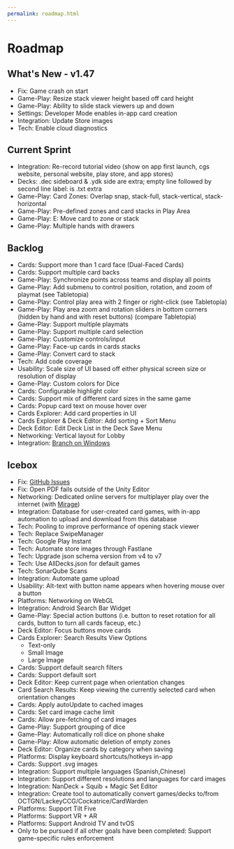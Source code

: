 ```yaml
---
permalink: roadmap.html
---
```


# Roadmap

## What's New - v1.47
- Fix: Game crash on start
- Game-Play: Resize stack viewer height based off card height
- Game-Play: Ability to slide stack viewers up and down
- Settings: Developer Mode enables in-app card creation
- Integration: Update Store images
- Tech: Enable cloud diagnostics

## Current Sprint
- Integration: Re-record tutorial video (show on app first launch, cgs website, personal website, play store, and app stores)
- Decks: .dec sideboard & .ydk side are extra; empty line followed by second line label: is .txt extra
- Game-Play: Card Zones: Overlap snap, stack-full, stack-vertical, stack-horizontal
- Game-Play: Pre-defined zones and card stacks in Play Area
- Game-Play: E: Move card to zone or stack
- Game-Play: Multiple hands with drawers

## Backlog
- Cards: Support more than 1 card face (Dual-Faced Cards)
- Cards: Support multiple card backs
- Game-Play: Synchronize points across teams and display all points
- Game-Play: Add submenu to control position, rotation, and zoom of playmat (see Tabletopia)
- Game-Play: Control play area with 2 finger or right-click (see Tabletopia)
- Game-Play: Play area zoom and rotation sliders in bottom corners (hidden by hand and with reset buttons) (compare Tabletopia)
- Game-Play: Support multiple playmats
- Game-Play: Support multiple card selection
- Game-Play: Customize controls/input
- Game-Play: Face-up cards in cards stacks
- Game-Play: Convert card to stack
- Tech: Add code coverage
- Usability: Scale size of UI based off either physical screen size or resolution of display
- Game-Play: Custom colors for Dice
- Cards: Configurable highlight color
- Cards: Support mix of different card sizes in the same game
- Cards: Popup card text on mouse hover over
- Cards Explorer: Add card properties in UI
- Cards Explorer & Deck Editor: Add sorting + Sort Menu
- Deck Editor: Edit Deck List in the Deck Save Menu
- Networking: Vertical layout for Lobby
- Integration: [Branch on Windows](https://help.branch.io/developers-hub/docs/windows-chsarp-basic-integration)

## Icebox
- Fix: [GitHub Issues](https://github.com/finol-digital/Card-Game-Simulator/issues)
- Fix: Open PDF fails outside of the Unity Editor
- Networking: Dedicated online servers for multiplayer play over the internet (with [Mirage](https://github.com/MirageNet/Mirage))
- Integration: Database for user-created card games, with in-app automation to upload and download from this database
- Tech: Pooling to improve performance of opening stack viewer
- Tech: Replace SwipeManager
- Tech: Google Play Instant
- Tech: Automate store images through Fastlane
- Tech: Upgrade json schema version from v4 to v7
- Tech: Use AllDecks.json for default games
- Tech: SonarQube Scans
- Integration: Automate game upload
- Usability: Alt-text with button name appears when hovering mouse over a button
- Platforms: Networking on WebGL
- Integration: Android Search Bar Widget
- Game-Play: Special action buttons (i.e. button to reset rotation for all cards, button to turn all cards faceup, etc.)
- Deck Editor: Focus buttons move cards
- Cards Explorer: Search Results View Options
  - Text-only
  - Small Image
  - Large Image
- Cards: Support default search filters
- Cards: Support default sort
- Deck Editor: Keep current page when orientation changes
- Card Search Results: Keep viewing the currently selected card when orientation changes
- Cards: Apply autoUpdate to cached images
- Cards: Set card image cache limit
- Cards: Allow pre-fetching of card images
- Game-Play: Support grouping of dice
- Game-Play: Automatically roll dice on phone shake
- Game-Play: Allow automatic deletion of empty zones
- Deck Editor: Organize cards by category when saving
- Platforms: Display keyboard shortcuts/hotkeys in-app
- Cards: Support .svg images
- Integration: Support multiple languages (Spanish,Chinese)
- Integration: Support different resolutions and languages for card images
- Integration: NanDeck + Squib + Magic Set Editor
- Integration: Create tool to automatically convert games/decks to/from OCTGN/LackeyCCG/Cockatrice/CardWarden
- Platforms: Support Tilt Five
- Platforms: Support VR + AR
- Platforms: Support Android TV and tvOS
- Only to be pursued if all other goals have been completed: Support game-specific rules enforcement
